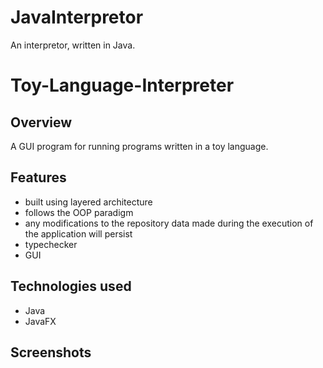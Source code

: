 # JavaInterpretor

An interpretor, written in Java.
# Toy-Language-Interpreter

## Overview
A GUI program for running programs written in a toy language.

## Features
- built using layered architecture
- follows the OOP paradigm
- any modifications to the repository data made during the execution of the application will persist
- typechecker
- GUI

## Technologies used
- Java
- JavaFX 
  
## Screenshots
